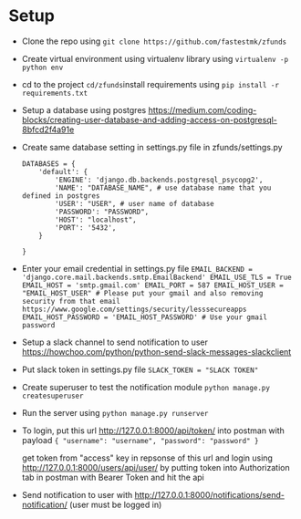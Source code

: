 # Setup

- Clone the repo using `git clone https://github.com/fastestmk/zfunds` 
- Create virtual environment using virtualenv library using `virtualenv -p python env`
- cd to the project `cd/zfunds`install requirements using `pip install -r requirements.txt`
- Setup a database using postgres https://medium.com/coding-blocks/creating-user-database-and-adding-access-on-postgresql-8bfcd2f4a91e
- Create same database setting in settings.py file in zfunds/settings.py
	```
	DATABASES = {
	    'default': {
	        'ENGINE': 'django.db.backends.postgresql_psycopg2',
	        'NAME': "DATABASE_NAME", # use database name that you defined in postgres
	        'USER': "USER", # user name of database 
	        'PASSWORD': "PASSWORD",
	        'HOST': "localhost",
	        'PORT': '5432',
	    }

	}
	```
	

- Enter your email credential in settings.py file
	`
	EMAIL_BACKEND = 'django.core.mail.backends.smtp.EmailBackend'
	EMAIL_USE_TLS = True
	EMAIL_HOST = 'smtp.gmail.com'
	EMAIL_PORT = 587
	EMAIL_HOST_USER = "EMAIL_HOST_USER" # Please put your gmail and also removing security from that email https://www.google.com/settings/security/lesssecureapps
	EMAIL_HOST_PASSWORD = 'EMAIL_HOST_PASSWORD' # Use your gmail password
	`

- Setup a slack channel to send notification to user https://howchoo.com/python/python-send-slack-messages-slackclient	
- Put slack token in settings.py file
  `
  	SLACK_TOKEN = "SLACK TOKEN"
  `

- Create superuser to test the notification module
	`
		python manage.py createsuperuser 
	`

- Run the server using `python manage.py runserver`

- To login, put this url http://127.0.0.1:8000/api/token/ into postman with payload 
	`
		{
		    "username": "username",
		    "password": "password"
		}
	`

	get token from "access" key in repsonse of this url and login using http://127.0.0.1:8000/users/api/user/ by putting token into Authorization tab in postman with Bearer Token and hit the api

- Send notification to user with http://127.0.0.1:8000/notifications/send-notification/ (user must be logged in)










	